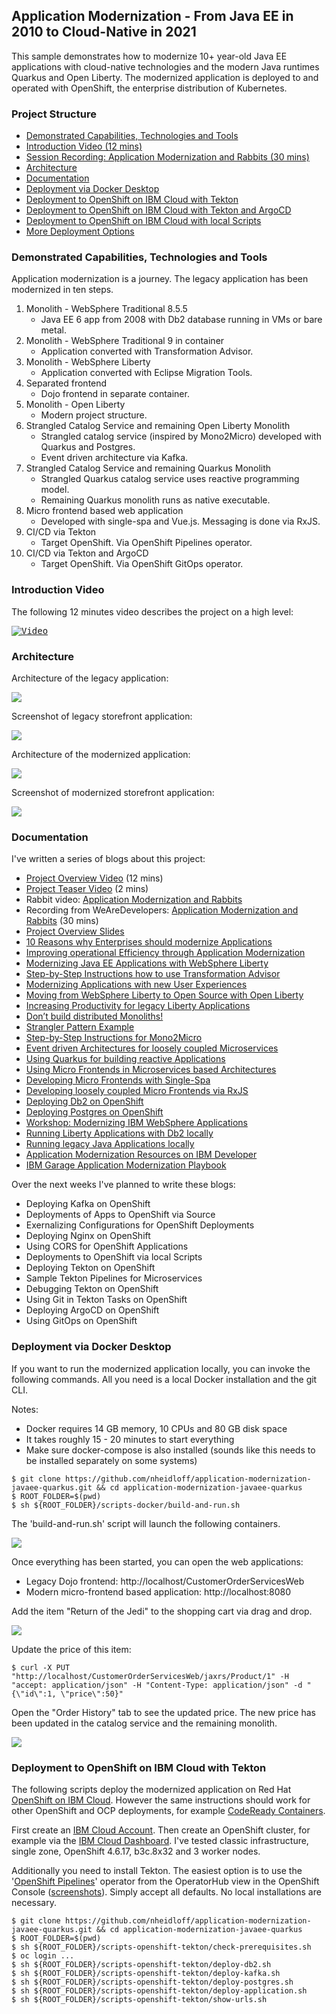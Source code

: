 ## Application Modernization - From Java EE in 2010 to Cloud-Native in 2021

This sample demonstrates how to modernize 10+ year-old Java EE applications with cloud-native technologies and the modern Java runtimes Quarkus and Open Liberty. The modernized application is deployed to and operated with OpenShift, the enterprise distribution of Kubernetes.



### Project Structure

* [Demonstrated Capabilities, Technologies and Tools](#demonstrated-capabilities-technologies-and-tools)
* [Introduction Video (12 mins)](#introduction-video)
* [Session Recording: Application Modernization and Rabbits (30 mins)](http://heidloff.net/article/webinar-recording-application-modernization-and-rabbits/)
* [Architecture](#architecture)
* [Documentation](#documentation)
* [Deployment via Docker Desktop](#deployment-via-docker-desktop)
* [Deployment to OpenShift on IBM Cloud with Tekton](#deployment-to-openshift-on-ibm-cloud-with-tekton)
* [Deployment to OpenShift on IBM Cloud with Tekton and ArgoCD](documentation/Deployments.md#deployment-to-openshift-on-ibm-cloud-with-tekton-and-argocd)
* [Deployment to OpenShift on IBM Cloud with local Scripts](documentation/Deployments.md#deployment-to-openshift-on-ibm-cloud-with-local-scripts)
* [More Deployment Options](documentation/Deployments.md)



### Demonstrated Capabilities, Technologies and Tools

Application modernization is a journey. The legacy application has been modernized in ten steps.

1. Monolith - WebSphere Traditional 8.5.5
    - Java EE 6 app from 2008 with Db2 database running in VMs or bare metal.
2. Monolith - WebSphere Traditional 9 in container
    - Application converted with Transformation Advisor.
3. Monolith - WebSphere Liberty
    - Application converted with Eclipse Migration Tools.
4. Separated frontend
    - Dojo frontend in separate container.
5. Monolith - Open Liberty
    - Modern project structure.
6. Strangled Catalog Service and remaining Open Liberty Monolith
    - Strangled catalog service (inspired by Mono2Micro) developed with Quarkus and Postgres.
    - Event driven architecture via Kafka.
7. Strangled Catalog Service and remaining Quarkus Monolith
    - Strangled Quarkus catalog service uses reactive programming model.
    - Remaining Quarkus monolith runs as native executable.
8. Micro frontend based web application
    - Developed with single-spa and Vue.js. Messaging is done via RxJS.
9. CI/CD via Tekton
    - Target OpenShift. Via OpenShift Pipelines operator.
10. CI/CD via Tekton and ArgoCD
    - Target OpenShift. Via OpenShift GitOps operator.



### Introduction Video

The following 12 minutes video describes the project on a high level:

<kbd>[![Video](documentation/video.png)](https://youtu.be/lw95LLqa37g)</kbd>



### Architecture

Architecture of the legacy application:

<kbd><img src="documentation/start.png" /></kbd>

Screenshot of legacy storefront application:

<kbd><img src="documentation/storefront-shop.png" /></kbd>

Architecture of the modernized application:

<kbd><img src="documentation/end.png" /></kbd>

Screenshot of modernized storefront application:

<kbd><img src="documentation/modernized-ui-1.png" /></kbd>



### Documentation

I've written a series of blogs about this project:

* [Project Overview Video](http://heidloff.net/article/video-application-modernization-in-baby-steps/) (12 mins)
* [Project Teaser Video](https://youtu.be/evhQ7BslMeU) (2 mins)
* Rabbit video: [Application Modernization and Rabbits](http://heidloff.net/articles/application-modernization-and-rabbits/)
* Recording from WeAreDevelopers: [Application Modernization and Rabbits](http://heidloff.net/article/webinar-recording-application-modernization-and-rabbits/) (30 mins)
* [Project Overview Slides](documentation/AppModernization.pdf)
* [10 Reasons why Enterprises should modernize Applications](http://heidloff.net/article/ten-reasons-why-enterprises-should-modernize-applications/)
* [Improving operational Efficiency through Application Modernization](http://heidloff.net/article/improving-operational-efficiency-through-application-modernization/)
* [Modernizing Java EE Applications with WebSphere Liberty](http://heidloff.net/article/modernizing-java-ee-applications-with-websphere-liberty/)
* [Step-by-Step Instructions how to use Transformation Advisor](http://heidloff.net/article/step-by-step-instructions-ibm-transformation-advisor/)
* [Modernizing Applications with new User Experiences](http://heidloff.net/article/modernizing-applications-with-new-user-experiences/)
* [Moving from WebSphere Liberty to Open Source with Open Liberty](http://heidloff.net/article/modernizing-websphere-liberty-applications-with-open-liberty/)
* [Increasing Productivity for legacy Liberty Applications](http://heidloff.net/article/increasing-developer-productivity-for-legacy-liberty-applications/)
* [Don’t build distributed Monoliths!](http://heidloff.net/article/do-not-build-distributed-monoliths/)
* [Strangler Pattern Example](http://heidloff.net/article/strangler-pattern-example/)
* [Step-by-Step Instructions for Mono2Micro](http://heidloff.net/article/step-by-step-instructions-mono2micro/)
* [Event driven Architectures for loosely coupled Microservices](http://heidloff.net/article/event-driven-architectures-loosely-coupled-microservices/)
* [Using Quarkus for building reactive Applications](http://heidloff.net/article/using-quarkus-reactive-applications)
* [Using Micro Frontends in Microservices based Architectures](http://heidloff.net/article/using-micro-frontends-microservices/)
* [Developing Micro Frontends with Single-Spa](http://heidloff.net/article/developing-micro-frontends-single-spa/)
* [Developing loosely coupled Micro Frontends via RxJS](http://heidloff.net/article/developing-loosely-coupled-micro-frontends-rxjs/)
* [Deploying Db2 on OpenShift](http://heidloff.net/article/deploying-ibms-db2-on-openshift/)
* [Deploying Postgres on OpenShift](http://heidloff.net/article/deploying-postgres-on-openshift/)
* [Workshop: Modernizing IBM WebSphere Applications](http://heidloff.net/article/workshop-modernizing-ibm-websphere-applications/)
* [Running Liberty Applications with Db2 locally](http://heidloff.net/article/running-liberty-applications-with-db2-locally/)
* [Running legacy Java Applications locally](http://heidloff.net/article/running-legacy-java-applications-locally/)
* [Application Modernization Resources on IBM Developer](http://heidloff.net/article/application-modernization-resources-on-ibm-developer/)
* [IBM Garage Application Modernization Playbook](https://ibm-cloud-architecture.github.io/modernization-playbook/applications/refactor/)

Over the next weeks I've planned to write these blogs:

* Deploying Kafka on OpenShift
* Deployments of Apps to OpenShift via Source
* Exernalizing Configurations for OpenShift Deployments
* Deploying Nginx on OpenShift
* Using CORS for OpenShift Applications
* Deployments to OpenShift via local Scripts
* Deploying Tekton on OpenShift
* Sample Tekton Pipelines for Microservices
* Debugging Tekton on OpenShift
* Using Git in Tekton Tasks on OpenShift
* Deploying ArgoCD on OpenShift
* Using GitOps on OpenShift


### Deployment via Docker Desktop

If you want to run the modernized application locally, you can invoke the following commands. All you need is a local Docker installation and the git CLI.

Notes:
* Docker requires 14 GB memory, 10 CPUs and 80 GB disk space
* It takes roughly 15 - 20 minutes to start everything
* Make sure docker-compose is also installed (sounds like this needs to be installed separately on some systems)

```
$ git clone https://github.com/nheidloff/application-modernization-javaee-quarkus.git && cd application-modernization-javaee-quarkus
$ ROOT_FOLDER=$(pwd)
$ sh ${ROOT_FOLDER}/scripts-docker/build-and-run.sh
```

The 'build-and-run.sh' script will launch the following containers.

<kbd><img src="documentation/Containers.png" /></kbd>

Once everything has been started, you can open the web applications:

* Legacy Dojo frontend: http://localhost/CustomerOrderServicesWeb
* Modern micro-frontend based application: http://localhost:8080

Add the item "Return of the Jedi" to the shopping cart via drag and drop.

<kbd><img src="documentation/storefront-add-item.png" /></kbd>

Update the price of this item:

```
$ curl -X PUT "http://localhost/CustomerOrderServicesWeb/jaxrs/Product/1" -H "accept: application/json" -H "Content-Type: application/json" -d "{\"id\":1, \"price\":50}"
```

Open the "Order History" tab to see the updated price. The new price has been updated in the catalog service and the remaining monolith.

<kbd><img src="documentation/storefront-new-price.png" /></kbd>



### Deployment to OpenShift on IBM Cloud with Tekton

The following scripts deploy the modernized application on Red Hat [OpenShift on IBM Cloud](https://cloud.ibm.com/kubernetes/overview?platformType=openshift). However the same instructions should work for other OpenShift and OCP deployments, for example [CodeReady Containers](https://developers.redhat.com/products/codeready-containers/overview).

First create an [IBM Cloud Account](https://cloud.ibm.com/registration). Then create an OpenShift cluster, for example via the [IBM Cloud Dashboard](https://cloud.ibm.com/kubernetes/catalog/create?platformType=openshift). I've tested classic infrastructure, single zone, OpenShift 4.6.17, b3c.8x32 and 3 worker nodes.

Additionally you need to install Tekton. The easiest option is to use the '[OpenShift Pipelines](https://docs.openshift.com/container-platform/4.6/pipelines/installing-pipelines.html)' operator from the OperatorHub view in the OpenShift Console ([screenshots](documentation/deploy-tekton-1.png)). Simply accept all defaults. No local installations are necessary.

```
$ git clone https://github.com/nheidloff/application-modernization-javaee-quarkus.git && cd application-modernization-javaee-quarkus
$ ROOT_FOLDER=$(pwd)
$ sh ${ROOT_FOLDER}/scripts-openshift-tekton/check-prerequisites.sh
$ oc login ...
$ sh ${ROOT_FOLDER}/scripts-openshift-tekton/deploy-db2.sh
$ sh ${ROOT_FOLDER}/scripts-openshift-tekton/deploy-kafka.sh
$ sh ${ROOT_FOLDER}/scripts-openshift-tekton/deploy-postgres.sh
$ sh ${ROOT_FOLDER}/scripts-openshift-tekton/deploy-application.sh
$ sh ${ROOT_FOLDER}/scripts-openshift-tekton/show-urls.sh
```